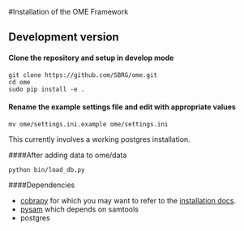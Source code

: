 #Installation of the OME Framework

## Development version

#### Clone the repository and setup in develop mode
```
git clone https://github.com/SBRG/ome.git
cd ome
sudo pip install -e .
```

#### Rename the example settings file and edit with appropriate values
```
mv ome/settings.ini.example ome/settings.ini
```
This currently involves a working postgres installation.

####After adding data to ome/data
```
python bin/load_db.py
```

####Dependencies
* [cobrapy](https://github.com/opencobra/cobrapy/blob/master/README.md) for which you may want to refer to the [installation docs](https://github.com/opencobra/cobrapy/blob/master/INSTALL.md).
* [pysam](https://github.com/pysam-developers/pysam) which depends on samtools
* postgres
